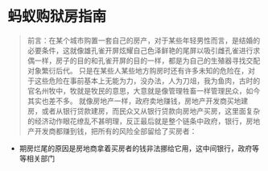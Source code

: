 # 蚂蚁购狱房指南

> 前言：在某个城市购置一套自己的房产，对于某些年轻男性而言，是结婚的必要条件，这就像雄孔雀开屏炫耀自己色泽鲜艳的尾屏以吸引雌孔雀进行求偶一样，房子的目的和孔雀开屏的目的一样，都是为自己的生殖器寻找交配对象繁衍后代。
> 只是在某些人某些地方购房时还有许多未知的危险在，对于这些危险在事前基本上无能为力，没办法，人为刀俎，我为鱼肉，古时的官名州牧中，牧就是牧民的意思，大意就是像管理牲畜一样管理民众，如今其实也差不多。
> 就像房地产一样，政府卖地赚钱，房地产开发商买地建房，或者从银行贷款建房，而民众又从银行贷款向房地产买房，这里面复杂的经济动作眼花缭乱不甚明理，反正最后就是整个链条中政府，银行，房地产开发商都赚到钱，把所有的风险全部留给了买房者：

 - 期房烂尾的原因是房地商拿着买房者的钱非法挪给它用，这中间银行，政府等等相关部门
<!--stackedit_data:
eyJoaXN0b3J5IjpbMzQ0MzcyOTgsLTEzMDIzNDExMzksLTk1Mz
k1NCwxMzkwODA0NzgsLTE0NzU4ODAzMTUsNjUwNzY3MDUsLTEz
MjM4NzI0MzIsLTIzNjY3MzI0OCwtMjQ1MDgxMzUxLC0xNTc2OD
Y5ODAyLDU5MjExNDkyNiwtMTM1NjI2MTMwNSwyNjE0NzMyMzks
MTE2MDI4OTk5Myw4NTY4OTQyNjksMjEzNTAyNTA2MywxODU1NT
UyMDYwXX0=
-->